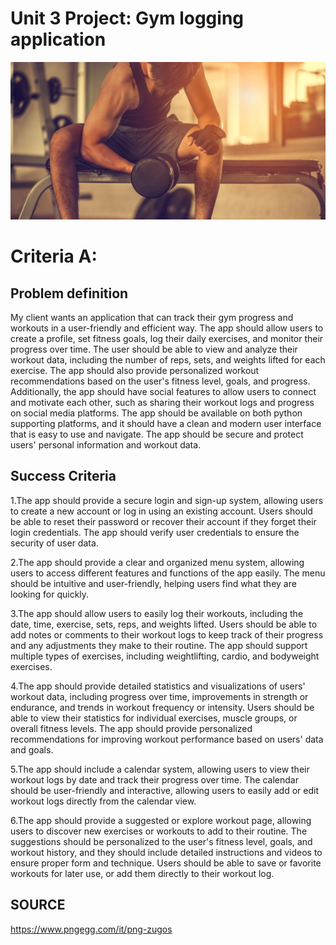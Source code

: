 # Unit 3 Project: Gym logging application
![](https://github.com/ZavenGaloyan/Unit_3_repo/blob/main/atthegym.jpg)
 # Criteria A:
 ## Problem definition
My client wants an application that can track their gym progress and workouts in a user-friendly and efficient way. The app should allow users to create a profile, set fitness goals, log their daily exercises, and monitor their progress over time. The user should be able to view and analyze their workout data, including the number of reps, sets, and weights lifted for each exercise. The app should also provide personalized workout recommendations based on the user's fitness level, goals, and progress. Additionally, the app should have social features to allow users to connect and motivate each other, such as sharing their workout logs and progress on social media platforms. The app should be available on both python supporting platforms, and it should have a clean and modern user interface that is easy to use and navigate. The app should be secure and protect users' personal information and workout data.
 ## Success Criteria
1.The app should provide a secure login and sign-up system, allowing users to create a new account or log in using an existing account.
Users should be able to reset their password or recover their account if they forget their login credentials.
The app should verify user credentials to ensure the security of user data.

2.The app should provide a clear and organized menu system, allowing users to access different features and functions of the app easily.
The menu should be intuitive and user-friendly, helping users find what they are looking for quickly.

3.The app should allow users to easily log their workouts, including the date, time, exercise, sets, reps, and weights lifted.
Users should be able to add notes or comments to their workout logs to keep track of their progress and any adjustments they make to their routine.
The app should support multiple types of exercises, including weightlifting, cardio, and bodyweight exercises.

4.The app should provide detailed statistics and visualizations of users' workout data, including progress over time, improvements in strength or endurance, and trends in workout frequency or intensity.
Users should be able to view their statistics for individual exercises, muscle groups, or overall fitness levels.
The app should provide personalized recommendations for improving workout performance based on users' data and goals.

5.The app should include a calendar system, allowing users to view their workout logs by date and track their progress over time.
The calendar should be user-friendly and interactive, allowing users to easily add or edit workout logs directly from the calendar view.

6.The app should provide a suggested or explore workout page, allowing users to discover new exercises or workouts to add to their routine.
The suggestions should be personalized to the user's fitness level, goals, and workout history, and they should include detailed instructions and videos to ensure proper form and technique.
Users should be able to save or favorite workouts for later use, or add them directly to their workout log.
 ## SOURCE
 https://www.pngegg.com/it/png-zugos
